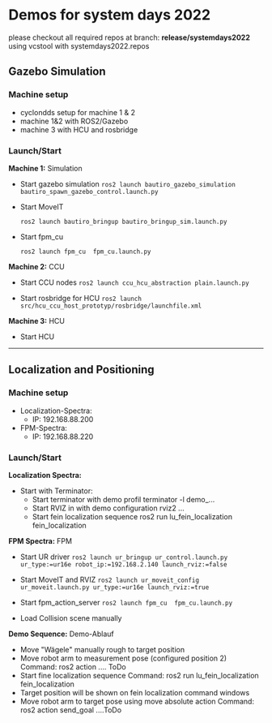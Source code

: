 # Demos for system days 2022

please checkout all required repos at branch:
**release/systemdays2022** 
using vcstool with systemdays2022.repos

## Gazebo Simulation ###

### Machine setup ###
- cyclondds setup for machine 1 & 2
- machine 1&2 with ROS2/Gazebo
- machine 3 with HCU and rosbridge



### Launch/Start ###

**Machine 1:** Simulation 
- Start gazebo simulation
    `
ros2 launch bautiro_gazebo_simulation bautiro_spawn_gazebo_control.launch.py `

- Start MoveIT

    `ros2 launch bautiro_bringup bautiro_bringup_sim.launch.py`

- Start fpm_cu

    `ros2 launch fpm_cu  fpm_cu.launch.py`


**Machine 2:** CCU

- Start CCU nodes
`ros2 launch ccu_hcu_abstraction plain.launch.py`

- Start rosbridge for HCU
`ros2 launch src/hcu_ccu_host_prototyp/rosbridge/launchfile.xml`

**Machine 3:** HCU
- Start HCU

----
## Localization and Positioning ##

### Machine setup ###
- Localization-Spectra:
	+ IP: 192.168.88.200
- FPM-Spectra:
    + IP: 192.168.88.220


### Launch/Start ###

**Localization Spectra:** 
 - Start with Terminator:
 	+ Start terminator with demo profil
      terminator -l demo_...
    + Start RVIZ in with demo configuration
      rviz2 ... 
    + Start fein localization sequence
      ros2 run lu_fein_localization fein_localization

**FPM Spectra:** FPM

- Start UR driver
`ros2 launch ur_bringup ur_control.launch.py ur_type:=ur16e robot_ip:=192.168.2.140 launch_rviz:=false
`

- Start MoveIT and RVIZ 
`ros2 launch ur_moveit_config ur_moveit.launch.py ur_type:=ur16e launch_rviz:=true`

- Start fpm_action_server
`ros2 launch fpm_cu  fpm_cu.launch.py`

- Load Collision scene manually



**Demo Sequence:** Demo-Ablauf
- Move "Wägele" manually rough to target position
- Move robot arm to measurement pose (configured position 2)
	Command: ros2 action .... ToDo
- Start fine localization sequence
    Command: ros2 run lu_fein_localization fein_localization
- Target position will be shown on fein localization command windows
- Move robot arm to target pose using move absolute action
    Command: ros2 action send_goal ....ToDo

